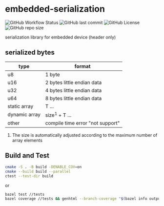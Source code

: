 # embedded-serialization

![GitHub Workflow Status](https://img.shields.io/github/workflow/status/HerrCai0907/embedded-serialization/Release%20Test/main?label=build%20and%20test)
![GitHub last commit](https://img.shields.io/github/last-commit/HerrCai0907/embedded-serialization/main)
![GitHub License](https://img.shields.io/github/license/HerrCai0907/embedded-serialization)
![GitHub repo size](https://img.shields.io/github/repo-size/HerrCai0907/embedded-serialization)

serialization library for embedded device (header only)

## serialized bytes

| type          | format                           |
| ------------- | -------------------------------- |
| u8            | 1 byte                           |
| u16           | 2 bytes little endian data       |
| u32           | 4 bytes little endian data       |
| u64           | 8 bytes little endian data       |
| static array  | T ...                            |
| dynamic array | size<sup>1</sup> + T ...         |
| other         | compile time error "not support" |

1. The size is automatically adjusted according to the maximum number of array elements

## Build and Test

```bash
cmake -S . -B build -DENABLE_COV=on
cmake --build build --parallel
ctest --test-dir build
```

or

```bash
bazel test //tests
bazel coverage //tests && genhtml --branch-coverage "$(bazel info output_path)/_coverage/_coverage_report.dat" -o bazel-cov
```
